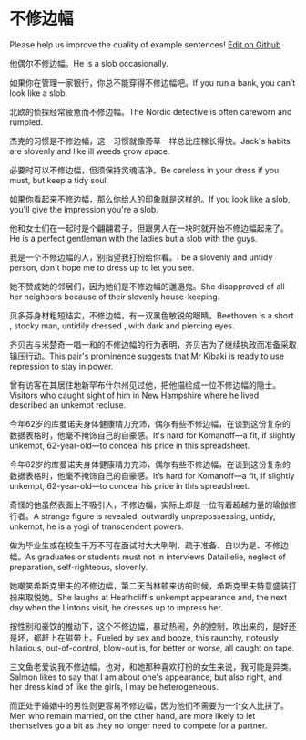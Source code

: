# 不修边幅

Please help us improve the quality of example sentences! [Edit on Github](https://github.com/jiyushe/jiyu-example-sentence-source/blob/main/chinese/buxiubianfu.md)

<p><span class="chinese">他偶尔不修边幅。</span><span class="english">He is a slob occasionally.</span></p>

<p><span class="chinese">如果你在管理一家银行，你总不能穿得不修边幅吧。</span><span class="english">If you run a bank, you can’t look like a slob.</span></p>

<p><span class="chinese">北欧的侦探经常疲惫而不修边幅。</span><span class="english">The Nordic detective is often careworn and rumpled.</span></p>

<p><span class="chinese">杰克的习惯是不修边幅，这一习惯就像莠草一样总比庄稼长得快。</span><span class="english">Jack's habits are slovenly and like ill weeds grow apace.</span></p>

<p><span class="chinese">必要时可以不修边幅，但须保持灵魂洁净。</span><span class="english">Be careless in your dress if you must, but keep a tidy soul.</span></p>

<p><span class="chinese">如果你看起来不修边幅，那么你给人的印象就是这样的。</span><span class="english">If you look like a slob, you'll give the impression you're a slob.</span></p>

<p><span class="chinese">他和女士们在一起时是个翩翩君子，但跟男人在一块时就开始不修边幅起来了。</span><span class="english">He is a perfect gentleman with the ladies but a slob with the guys.</span></p>

<p><span class="chinese">我是一个不修边幅的人，别指望我打扮给你看。</span><span class="english">I be a slovenly and untidy person, don't hope me to dress up to let you see.</span></p>

<p><span class="chinese">她不赞成她的邻居们，因为她们是不修边幅的邋遢鬼。</span><span class="english">She disapproved of all her neighbors because of their slovenly house-keeping.</span></p>

<p><span class="chinese">贝多芬身材粗短结实，不修边幅，有一双黑色敏锐的眼睛。</span><span class="english">Beethoven is a short , stocky man, untidily dressed , with dark and piercing eyes.</span></p>

<p><span class="chinese">齐贝吉与米楚奇一唱一和的不修边幅的行为表明，齐贝吉为了继续执政而准备采取镇压行动。</span><span class="english">This pair's prominence suggests that Mr Kibaki is ready to use repression to stay in power.</span></p>

<p><span class="chinese">曾有访客在其居住地新罕布什尔州见过他，把他描绘成一位不修边幅的隐士。</span><span class="english">Visitors who caught sight of him in New Hampshire where he lived described an unkempt  recluse.</span></p>

<p><span class="chinese">今年62岁的库曼诺夫身体健康精力充沛，偶尔有些不修边幅，在谈到这份复杂的数据表格时，他毫不掩饰自己的自豪感。</span><span class="english">It's hard for Komanoff—a fit, if slightly unkempt, 62-year-old—to conceal his pride in this spreadsheet.</span></p>

<p><span class="chinese">今年62岁的库曼诺夫身体健康精力充沛，偶尔有些不修边幅，在谈到这份复杂的数据表格时，他毫不掩饰自己的自豪感。</span><span class="english">It’s hard for Komanoff—a fit, if slightly unkempt, 62-year-old—to conceal his pride in this spreadsheet.</span></p>

<p><span class="chinese">奇怪的他虽然表面上不吸引人，不修边幅，实际上却是一位有着超越力量的瑜伽修行者。</span><span class="english">A strange figure is revealed, outwardly unprepossessing, untidy, unkempt, he is a yogi of transcendent powers.</span></p>

<p><span class="chinese">做为毕业生或在校生千万不可在面试时大大咧咧、疏于准备、自以为是、不修边幅。</span><span class="english">As graduates or students must not in interviews Datailielie, neglect of preparation, self-righteous, slovenly.</span></p>

<p><span class="chinese">她嘲笑希斯克里夫的不修边幅，第二天当林顿来访的时候，希斯克里夫特意盛装打扮来取悦她。</span><span class="english">She laughs at Heathcliff's unkempt appearance and, the next day when the Lintons visit, he dresses up to impress her.</span></p>

<p><span class="chinese">按性别和豪饮的推动下，这个不修边幅，暴动热闹，外的控制，吹出来的，是好还是坏，都赶上在磁带上。</span><span class="english">Fueled by sex and booze, this raunchy, riotously hilarious, out-of-control, blow-out is, for better or worse, all caught on tape.</span></p>

<p><span class="chinese">三文鱼老爱说我不修边幅，也对，和她那种喜欢打扮的女生来说，我可能是异类。</span><span class="english">Salmon likes to say that I am about one's appearance, but also right, and her dress kind of like the girls, I may be heterogeneous.</span></p>

<p><span class="chinese">而正处于婚姻中的男性则更容易不修边幅，因为他们不需要为一个女人比拼了。</span><span class="english">Men who remain married, on the other hand, are more likely to let themselves go a bit as they no longer need to compete for a partner.</span></p>

